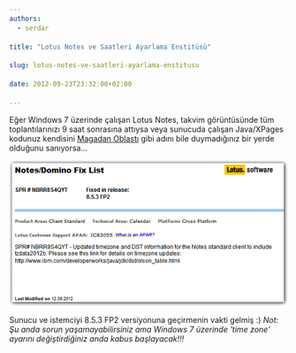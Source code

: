 ```yaml
---
authors:
  - serdar

title: "Lotus Notes ve Saatleri Ayarlama Enstitüsü"

slug: lotus-notes-ve-saatleri-ayarlama-enstitusu

date: 2012-09-23T23:32:00+02:00

---
```


Eğer Windows 7 üzerinde çalışan Lotus Notes, takvim görüntüsünde tüm toplantılarınızı 9 saat sonrasına attıysa veya sunucuda çalışan Java/XPages kodunuz kendisini [Magadan Oblastı](http://tr.wikipedia.org/wiki/Magadan_Oblast%C4%B1) gibi adını bile duymadığınız bir yerde olduğunu sanıyorsa...
<!-- more -->
![Image:Lotus Notes ve Saatleri Ayarlama Enstitüsü](../../images/imported/lotus-notes-ve-saatleri-ayarlama-enstitusu-M2.gif)

Sunucu ve istemciyi 8.5.3 FP2 versiyonuna geçirmenin vakti gelmiş :)
*Not: Şu anda sorun yaşamayabilirsiniz ama Windows 7 üzerinde 'time zone' ayarını değiştirdiğiniz anda kabus başlayacak!!!*
